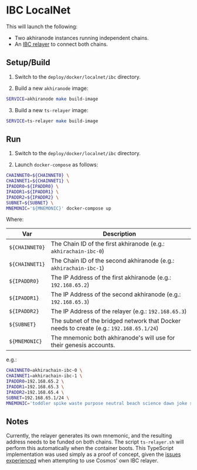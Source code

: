 # IBC LocalNet

This will launch the following:

* Two akhiranode instances running independent chains.
* An [IBC relayer](https://github.com/confio/ts-relayer) to connect both chains.

## Setup/Build

1. Switch to the `deploy/docker/localnet/ibc` directory.

2. Build a new `akhiranode` image:

```bash
SERVICE=akhiranode make build-image
```

3. Build a new `ts-relayer` image:

```bash
SERVICE=ts-relayer make build-image
```

## Run

1. Switch to the `deploy/docker/localnet/ibc` directory.

2. Launch `docker-compose` as follows:

```bash
CHAINNET0=${CHAINNET0} \
CHAINNET1=${CHAINNET1} \
IPADDR0=${IPADDR0} \
IPADDR1=${IPADDR1} \
IPADDR2=${IPADDR2} \
SUBNET=${SUBNET} \
MNEMONIC='${MNEMONIC}' docker-compose up
```

Where:

|Var|Description|
|---|-----------|
|`${CHAINNET0}`|The Chain ID of the first akhiranode (e.g.: `akhirachain-ibc-0`)|
|`${CHAINNET1}`|The Chain ID of the second akhiranode (e.g.: `akhirachain-ibc-1`)|
|`${IPADDR0}`|The IP Address of the first akhiranode (e.g.: `192.168.65.2`)|
|`${IPADDR1}`|The IP Address of the second akhiranode (e.g.: `192.168.65.3`)|
|`${IPADDR2}`|The IP Address of the relayer (e.g.: `192.168.65.3`)|
|`${SUBNET}`|The subnet of the bridged network that Docker needs to create (e.g.: `192.168.65.1/24`)| 
|`${MNEMONIC}`|The mnemonic both akhiranode's will use for their genesis accounts.|

e.g.:

```bash
CHAINNET0=akhirachain-ibc-0 \
CHAINNET1=akhirachain-ibc-1 \
IPADDR0=192.168.65.2 \
IPADDR1=192.168.65.3 \
IPADDR2=192.168.65.4 \
SUBNET=192.168.65.1/24 \
MNEMONIC='toddler spike waste purpose neutral beach science dawn joke stock help beyond' docker-compose up
```

## Notes

Currently, the relayer generates its own mnemonic, and the resulting address needs to be funded on both chains. The script `ts-relayer.sh` will perform this automatically when the container boots. This TypeScript implementation was used simply as a proof of concept, given the [issues experienced](https://discord.com/channels/669268347736686612/773388941947568148/839049449551691797) when attempting to use Cosmos' own IBC relayer.
